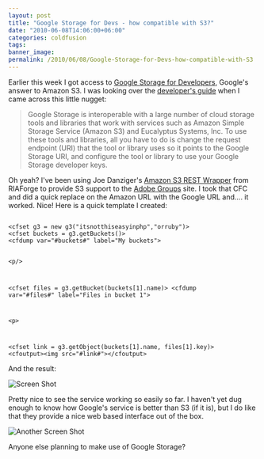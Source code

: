```yaml
---
layout: post
title: "Google Storage for Devs - how compatible with S3?"
date: "2010-06-08T14:06:00+06:00"
categories: coldfusion 
tags: 
banner_image: 
permalink: /2010/06/08/Google-Storage-for-Devs-how-compatible-with-S3
---
```


Earlier this week I got access to <a href="http://code.google.com/apis/storage/">Google Storage for Developers</a>, Google's answer to Amazon S3. I was looking over the <a href="http://code.google.com/apis/storage/docs/developer-guide.html">developer's guide</a> when I came across this little nugget:
<!--more-->
<p>

<blockquote>
Google Storage is interoperable with a large number of cloud storage tools and libraries that work with services such as Amazon Simple Storage Service (Amazon S3) and Eucalyptus Systems, Inc. To use these tools and libraries, all you have to do is change the request endpoint (URI) that the tool or library uses so it points to the Google Storage URI, and configure the tool or library to use your Google Storage developer keys.
</blockquote>

<p>

Oh yeah? I've been using Joe Danziger's <a href="http://amazons3.riaforge.org/">Amazon S3 REST Wrapper</a> from RIAForge to provide S3 support to the <a href="http://groups.adobe.com">Adobe Groups</a> site. I took that CFC and did a quick replace on the Amazon URL with the Google URL and.... it worked. Nice! Here is a quick template I created:

<p>

<code>
&lt;cfset g3 = new g3("itsnotthiseasyinphp","orruby")&gt;
&lt;cfset buckets = g3.getBuckets()&gt;
&lt;cfdump var="#buckets#" label="My buckets"&gt;

&lt;p/&gt;

&lt;cfset files = g3.getBucket(buckets[1].name)&gt;
&lt;cfdump var="#files#" label="Files in bucket 1"&gt;

&lt;p&gt;

&lt;cfset link = g3.getObject(buckets[1].name, files[1].key)&gt;
&lt;cfoutput&gt;&lt;img src="#link#"&gt;&lt;/cfoutput&gt;
</code>

<p>

And the result:

<p>

<img src="https://static.raymondcamden.com/images/Screen shot 2010-06-08 at 12.20.07 PM.png" title="Screen Shot" />

<p>

Pretty nice to see the service working so easily so far. I haven't yet dug enough to know how Google's service is better than S3 (if it is), but I do like that they provide a nice web based interface out of the box. 

<p>

<img src="https://static.raymondcamden.com/images/cfjedi/Screen shot 2010-06-08 at 12.22.44 PM.png" title="Another Screen Shot" />

<p>

Anyone else planning to make use of Google Storage?